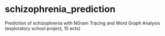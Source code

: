 # schizophrenia_prediction
Prediction of schizophrenia with NGram Tracing and Word Graph Analysis (exploratory school project, 15 ects)
